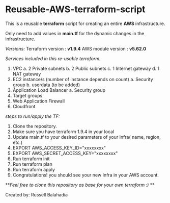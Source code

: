 # Reusable-AWS-terraform-script
This is a reusable **terraform** script for creating an entire **AWS** infrastructure.

Only need to add values in **main.tf** for the dynamic changes in the infrastructure.

_Versions:_
Terraform version  : **v1.9.4**
AWS module version : **v5.62.0**

_Services included in this re-usable terraform._
1. VPC
   a. 2 Private subnets
   b. 2 Public subnets
   c. 1 Internet gateway
   d. 1 NAT gateway
2. EC2 instance/s (number of instance depends on count)
   a. Security group
   b. userdata (to be added)
3. Application Load Balancer
   a. Security group
4. Target groups
5. Web Application Firewall
6. Cloudfront

_steps to run/apply the TF:_
1. Clone the repository.
2. Make sure you have terraform 1.9.4 in your local
3. Update main.tf to your desired parameters of your infra( name, region, etc.)
4. EXPORT AWS_ACCESS_KEY_ID="xxxxxxxx"
5. EXPORT AWS_SECRET_ACCESS_KEY="xxxxxxxx"
6. Run terraform init
7. Run terraform plan
8. Run terraform apply
9. Congratulations! you should see your new Infra in your AWS account.


**_Feel free to clone this repository as base for your own terraform :)_ **

Created by: Russell Balahadia

